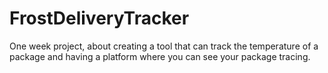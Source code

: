 # FrostDeliveryTracker
One week project, about creating a tool that can track the temperature of a package and having a platform where you can see your package tracing.
